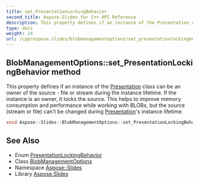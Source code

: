 ```yaml
---
title: set_PresentationLockingBehavior
second_title: Aspose.Slides for C++ API Reference
description: This property defines if an instance of the Presentation class can be an owner of the source - file or stream during the instance lifetime. If the instance is an owner, it locks the source. This helps to improve memory consumption and performance while working with BLOBs, but the source (stream or file) can't be changed during Presentation's instance lifetime.
type: docs
weight: 14
url: /cpp/aspose.slides/blobmanagementoptions/set_presentationlockingbehavior/
---
```

## BlobManagementOptions::set_PresentationLockingBehavior method


This property defines if an instance of the [Presentation](../../presentation/) class can be an owner of the source - file or stream during the instance lifetime. If the instance is an owner, it locks the source. This helps to improve memory consumption and performance while working with BLOBs, but the source (stream or file) can't be changed during [Presentation](../../presentation/)'s instance lifetime.

```cpp
void Aspose::Slides::BlobManagementOptions::set_PresentationLockingBehavior(Aspose::Slides::PresentationLockingBehavior value) override
```

## See Also

* Enum [PresentationLockingBehavior](../../presentationlockingbehavior/)
* Class [BlobManagementOptions](../)
* Namespace [Aspose::Slides](../../)
* Library [Aspose.Slides](../../../)
